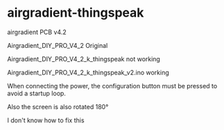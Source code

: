 # airgradient-thingspeak
airgradient  PCB v4.2 

Airgradient_DIY_PRO_V4_2   Original

Airgradient_DIY_PRO_V4_2_k_thingspeak    not working


Airgradient_DIY_PRO_V4_2_k_thingspeak_v2.ino  working


When connecting the power, the configuration button must be pressed to avoid a startup loop.

Also the screen is also rotated 180°

I don't know how to fix this
